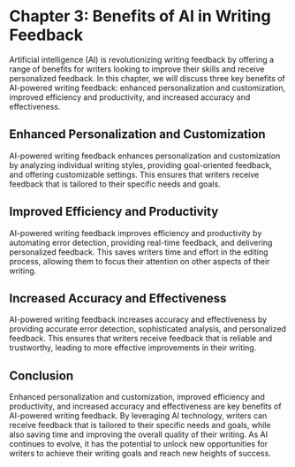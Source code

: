 Chapter 3: Benefits of AI in Writing Feedback
=============================================

Artificial intelligence (AI) is revolutionizing writing feedback by offering a range of benefits for writers looking to improve their skills and receive personalized feedback. In this chapter, we will discuss three key benefits of AI-powered writing feedback: enhanced personalization and customization, improved efficiency and productivity, and increased accuracy and effectiveness.

Enhanced Personalization and Customization
------------------------------------------

AI-powered writing feedback enhances personalization and customization by analyzing individual writing styles, providing goal-oriented feedback, and offering customizable settings. This ensures that writers receive feedback that is tailored to their specific needs and goals.

Improved Efficiency and Productivity
------------------------------------

AI-powered writing feedback improves efficiency and productivity by automating error detection, providing real-time feedback, and delivering personalized feedback. This saves writers time and effort in the editing process, allowing them to focus their attention on other aspects of their writing.

Increased Accuracy and Effectiveness
------------------------------------

AI-powered writing feedback increases accuracy and effectiveness by providing accurate error detection, sophisticated analysis, and personalized feedback. This ensures that writers receive feedback that is reliable and trustworthy, leading to more effective improvements in their writing.

Conclusion
----------

Enhanced personalization and customization, improved efficiency and productivity, and increased accuracy and effectiveness are key benefits of AI-powered writing feedback. By leveraging AI technology, writers can receive feedback that is tailored to their specific needs and goals, while also saving time and improving the overall quality of their writing. As AI continues to evolve, it has the potential to unlock new opportunities for writers to achieve their writing goals and reach new heights of success.
